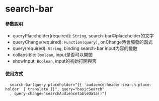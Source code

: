 # search-bar

#### 參數說明
* queryPlaceholder(required): `String`, search-bar中placeholder的文字
* queryChange(required): `Function(query)`, onChange時會觸發的函式
* query(required): `String`, binding search-bar input內容的變數
* collapsible: `Boolean`, input是否可以開闔
* showInput: `Boolean`, input的初始打開與否

#### 使用方式
```
  search-bar(query-placeholder="{{ 'audience-header-search-place-holder' | translate }}", query="basicSearch"
  , query-change="searchAudienceTableData()")
```

